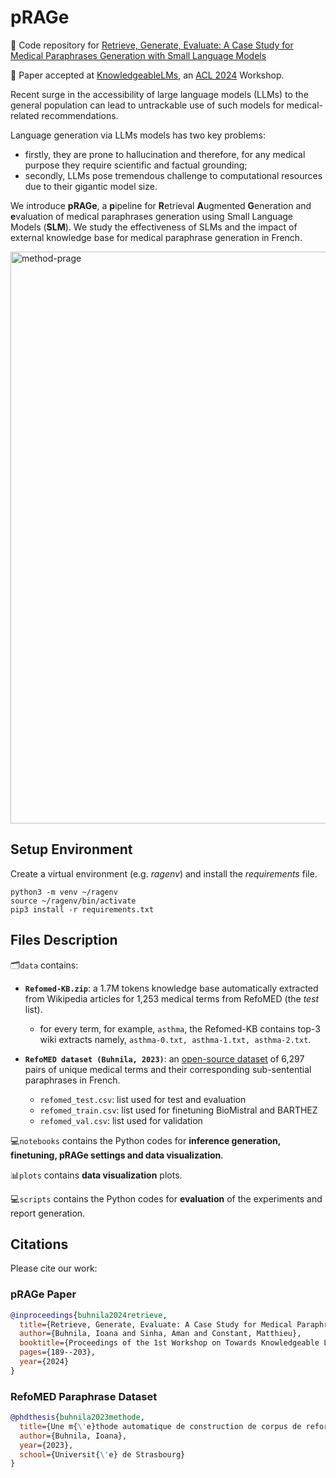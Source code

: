 # pRAGe

📄 Code repository for [Retrieve, Generate, Evaluate: A Case Study for Medical Paraphrases Generation with Small Language Models](https://arxiv.org/abs/2407.16565)

🎉 Paper accepted at [KnowledgeableLMs](https://knowledgeable-lm.github.io/), an [ACL 2024](https://2024.aclweb.org/) Workshop.


Recent surge in the accessibility of large language models (LLMs) to the general population can lead to untrackable use of such models for medical-related recommendations. 

Language generation via LLMs models has two key problems: 
- firstly, they are prone to hallucination and therefore, for any medical purpose they require scientific and factual grounding;
- secondly, LLMs pose tremendous challenge to computational resources due to their gigantic model size.

We introduce **pRAGe**, a **p**ipeline for **R**etrieval **A**ugmented **G**eneration and **e**valuation of medical paraphrases generation using Small Language Models (**SLM**). We study the effectiveness of SLMs and the impact of external knowledge base for medical paraphrase generation in French.


<img width="915" alt="method-prage" src="https://github.com/user-attachments/assets/bb130210-947a-4249-8da7-fbeb5e89a8e1">



## Setup Environment

Create a virtual environment (e.g. *ragenv*) and install the *requirements* file.

```
python3 -m venv ~/ragenv
source ~/ragenv/bin/activate
pip3 install -r requirements.txt
```

## Files Description

🗂️```data``` contains: 

  - **```Refomed-KB.zip```**: a 1.7M tokens knowledge base automatically extracted from Wikipedia articles for 1,253 medical terms from RefoMED (the *test* list). 

      - for every term, for example, ```asthma```, the Refomed-KB contains top-3 wiki extracts namely, ```asthma-0.txt, asthma-1.txt, asthma-2.txt```.

  - **```RefoMED dataset (Buhnila, 2023)```**: an [open-source dataset](https://github.com/ibuhnila/refomed) of 6,297 pairs of unique medical terms and their corresponding sub-sentential paraphrases in French.

      - ```refomed_test.csv```: list used for test and evaluation
      - ```refomed_train.csv```: list used for finetuning BioMistral and BARTHEZ
      - ```refomed_val.csv```: list used for validation

💻```notebooks``` contains the Python codes for **inference generation, finetuning, pRAGe settings and data visualization**.

📊```plots``` contains **data visualization** plots.

💻```scripts``` contains the Python codes for **evaluation** of the experiments and report generation.

## Citations

Please cite our work:

### pRAGe Paper
```bibtex
@inproceedings{buhnila2024retrieve,
  title={Retrieve, Generate, Evaluate: A Case Study for Medical Paraphrases Generation with Small Language Models},
  author={Buhnila, Ioana and Sinha, Aman and Constant, Matthieu},
  booktitle={Proceedings of the 1st Workshop on Towards Knowledgeable Language Models (KnowLLM 2024)},
  pages={189--203},
  year={2024}
}
```
### RefoMED Paraphrase Dataset
```bibtex
@phdthesis{buhnila2023methode,
  title={Une m{\'e}thode automatique de construction de corpus de reformulation},
  author={Buhnila, Ioana},
  year={2023},
  school={Universit{\'e} de Strasbourg}
}
```
